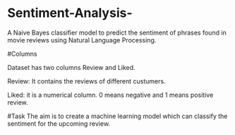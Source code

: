 # Sentiment-Analysis-
A Naive Bayes classifier model to predict the sentiment of phrases found in movie reviews using Natural Language Processing.

#Columns

Dataset has two columns Review and Liked.

Review: It contains the reviews of different custumers.

Liked: it is a numerical column. 0 means negative and 1 means positive review.


#Task
The aim is to create a machine learning model which can classify the sentiment for the upcoming review.
